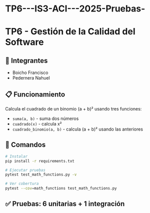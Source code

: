 # TP6---IS3-ACI---2025-Pruebas-

# TP6 - Gestión de la Calidad del Software

## 👥 Integrantes
- Boicho Francisco
- Pedernera Nahuel

## 📋 Funcionamiento
Calcula el cuadrado de un binomio (a + b)² usando tres funciones:
- `suma(a, b)` - suma dos números
- `cuadrado(x)` - calcula x²  
- `cuadrado_binomio(a, b)` - calcula (a + b)² usando las anteriores

## 🧪 Comandos
```bash
# Instalar
pip install -r requirements.txt

# Ejecutar pruebas
pytest test_math_functions.py -v

# Ver cobertura
pytest --cov=math_functions test_math_functions.py
```

## ✅ Pruebas: 6 unitarias + 1 integración
